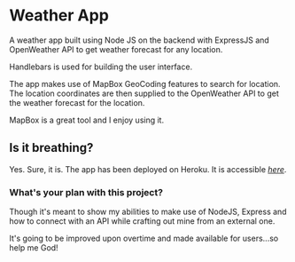 # Weather App

A weather app built using Node JS on the backend with ExpressJS and OpenWeather API to get weather forecast for any location.

Handlebars is used for building the user interface.

The app makes use of MapBox GeoCoding features to search for location. The location coordinates are then supplied to the OpenWeather API to get the weather forecast for the location.

MapBox is a great tool and I enjoy using it.

## Is it breathing?

Yes. Sure, it is. The app has been deployed on Heroku. It is accessible [*here*](https://waheedcodes-weather-app.herokuapp.com/).

### What's your plan with this project?

Though it's meant to show my abilities to make use of NodeJS, Express and how to connect with an API while crafting out mine from an external one.

It's going to be improved upon overtime and made available for users...so help me God!
